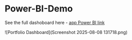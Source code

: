 # Power-BI-Demo

See the full dashoboard here - [app Power BI link]()

![Portfolio Dashboard](Screenshot 2025-08-08 131718.png)

